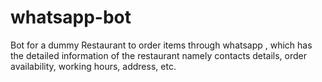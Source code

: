# whatsapp-bot

Bot for a dummy Restaurant to order items through whatsapp , which has the detailed information of the restaurant namely contacts details, order availability, working hours, address, etc.
